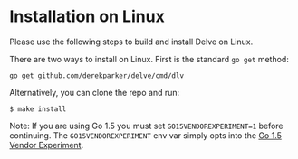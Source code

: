 # Installation on Linux

Please use the following steps to build and install Delve on Linux.

There are two ways to install on Linux. First is the standard `go get` method:

```
go get github.com/derekparker/delve/cmd/dlv
```

Alternatively, you can clone the repo and run:

```
$ make install
```

Note: If you are using Go 1.5 you must set `GO15VENDOREXPERIMENT=1` before continuing. The `GO15VENDOREXPERIMENT` env var simply opts into the [Go 1.5 Vendor Experiment](https://docs.google.com/document/d/1Bz5-UB7g2uPBdOx-rw5t9MxJwkfpx90cqG9AFL0JAYo/).
